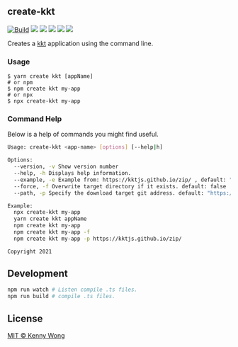 ## create-kkt

[![Build](https://github.com/kktjs/create-kkt/workflows/Build/badge.svg)](https://github.com/kktjs/create-kkt/actions) [![](https://img.shields.io/github/issues/kktjs/create-kkt.svg)](https://github.com/kktjs/create-kkt/issues) [![](https://img.shields.io/github/forks/kktjs/create-kkt.svg)](https://github.com/kktjs/create-kkt/network) [![](https://img.shields.io/github/stars/kktjs/create-kkt.svg)](https://github.com/kktjs/create-kkt/stargazers) [![](https://img.shields.io/github/release/kktjs/create-kkt)](https://github.com/kktjs/create-kkt/releases) [![](https://img.shields.io/npm/v/create-kkt.svg)](https://www.npmjs.com/package/create-kkt)

Creates a [kkt](https://github.com/kktjs/kkt) application using the command line.

### Usage

```shell
$ yarn create kkt [appName]
# or npm
$ npm create kkt my-app
# or npx
$ npx create-kkt my-app
```

### Command Help

Below is a help of commands you might find useful.

```bash
Usage: create-kkt <app-name> [options] [--help|h]

Options:
  --version, -v Show version number
  --help, -h Displays help information.
  --example, -e Example from: https://kktjs.github.io/zip/ , default: "basic"
  --force, -f Overwrite target directory if it exists. default: false
  --path, -p Specify the download target git address. default: "https://kktjs.github.io/zip/"

Example:
  npx create-kkt my-app
  yarn create kkt appName
  npm create kkt my-app
  npm create kkt my-app -f
  npm create kkt my-app -p https://kktjs.github.io/zip/

Copyright 2021
```

## Development

```bash
npm run watch # Listen compile .ts files.
npm run build # compile .ts files.
```

## License

[MIT © Kenny Wong](https://github.com/kktjs/kkt/blob/master/LICENSE)
